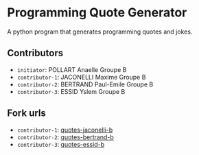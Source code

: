 # Programming Quote Generator

A python program that generates programming quotes and jokes.

## Contributors
- `initiator`: POLLART Anaelle Groupe B
- `contributor-1`: JACONELLI Maxime Groupe B
- `contributor-2`: BERTRAND Paul-Emile Groupe B 
- `contributor-3`: ESSID Yslem Groupe B 

## Fork urls
- `contributor-1`: [quotes-jaconelli-b](https://github.com/maxime-jcnl/quotes-jaconelli-b.git)
- `contributor-2`: [quotes-bertrand-b](https://github.com/blobinours/quotes-bertrand-b)
- `contributor-3`: [quotes-essid-b](https://github.com/eYslem/quotes-essid-b.git)
